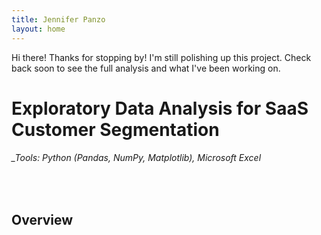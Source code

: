```yaml
---
title: Jennifer Panzo
layout: home
---
```


Hi there!
Thanks for stopping by! I'm still polishing up this project. Check back soon to see the full analysis and what I've been working on.


# Exploratory Data Analysis for SaaS Customer Segmentation

###### _Tools: Python (Pandas, NumPy, Matplotlib), Microsoft Excel
<br/>

## **Overview**
